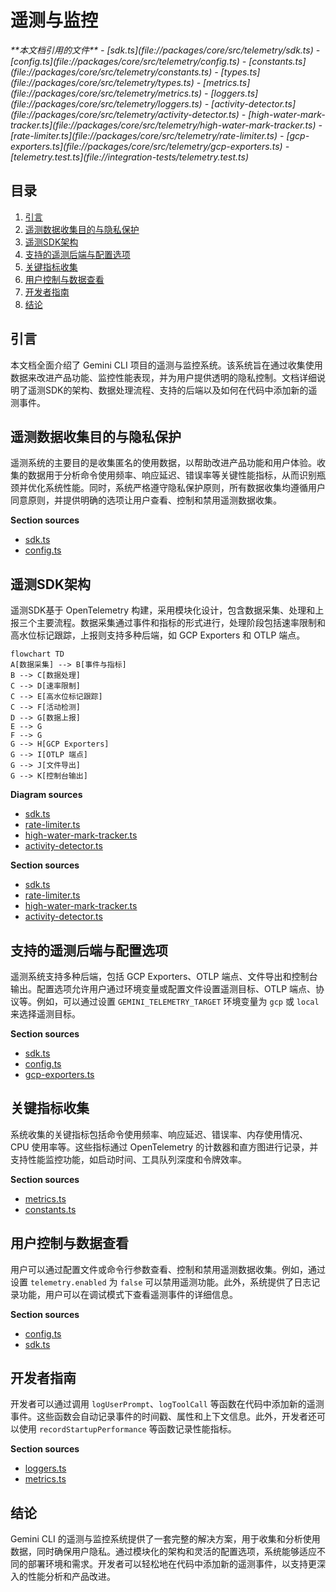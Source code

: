 # 遥测与监控

<cite>
**本文档引用的文件**  
- [sdk.ts](file://packages/core/src/telemetry/sdk.ts)
- [config.ts](file://packages/core/src/telemetry/config.ts)
- [constants.ts](file://packages/core/src/telemetry/constants.ts)
- [types.ts](file://packages/core/src/telemetry/types.ts)
- [metrics.ts](file://packages/core/src/telemetry/metrics.ts)
- [loggers.ts](file://packages/core/src/telemetry/loggers.ts)
- [activity-detector.ts](file://packages/core/src/telemetry/activity-detector.ts)
- [high-water-mark-tracker.ts](file://packages/core/src/telemetry/high-water-mark-tracker.ts)
- [rate-limiter.ts](file://packages/core/src/telemetry/rate-limiter.ts)
- [gcp-exporters.ts](file://packages/core/src/telemetry/gcp-exporters.ts)
- [telemetry.test.ts](file://integration-tests/telemetry.test.ts)
</cite>

## 目录
1. [引言](#引言)
2. [遥测数据收集目的与隐私保护](#遥测数据收集目的与隐私保护)
3. [遥测SDK架构](#遥测sdk架构)
4. [支持的遥测后端与配置选项](#支持的遥测后端与配置选项)
5. [关键指标收集](#关键指标收集)
6. [用户控制与数据查看](#用户控制与数据查看)
7. [开发者指南](#开发者指南)
8. [结论](#结论)

## 引言
本文档全面介绍了 Gemini CLI 项目的遥测与监控系统。该系统旨在通过收集使用数据来改进产品功能、监控性能表现，并为用户提供透明的隐私控制。文档详细说明了遥测SDK的架构、数据处理流程、支持的后端以及如何在代码中添加新的遥测事件。

## 遥测数据收集目的与隐私保护
遥测系统的主要目的是收集匿名的使用数据，以帮助改进产品功能和用户体验。收集的数据用于分析命令使用频率、响应延迟、错误率等关键性能指标，从而识别瓶颈并优化系统性能。同时，系统严格遵守隐私保护原则，所有数据收集均遵循用户同意原则，并提供明确的选项让用户查看、控制和禁用遥测数据收集。

**Section sources**
- [sdk.ts](file://packages/core/src/telemetry/sdk.ts#L0-L222)
- [config.ts](file://packages/core/src/telemetry/config.ts#L0-L120)

## 遥测SDK架构
遥测SDK基于 OpenTelemetry 构建，采用模块化设计，包含数据采集、处理和上报三个主要流程。数据采集通过事件和指标的形式进行，处理阶段包括速率限制和高水位标记跟踪，上报则支持多种后端，如 GCP Exporters 和 OTLP 端点。

```mermaid
flowchart TD
A[数据采集] --> B[事件与指标]
B --> C[数据处理]
C --> D[速率限制]
C --> E[高水位标记跟踪]
C --> F[活动检测]
D --> G[数据上报]
E --> G
F --> G
G --> H[GCP Exporters]
G --> I[OTLP 端点]
G --> J[文件导出]
G --> K[控制台输出]
```

**Diagram sources**
- [sdk.ts](file://packages/core/src/telemetry/sdk.ts#L0-L222)
- [rate-limiter.ts](file://packages/core/src/telemetry/rate-limiter.ts#L0-L124)
- [high-water-mark-tracker.ts](file://packages/core/src/telemetry/high-water-mark-tracker.ts#L0-L100)
- [activity-detector.ts](file://packages/core/src/telemetry/activity-detector.ts#L0-L70)

**Section sources**
- [sdk.ts](file://packages/core/src/telemetry/sdk.ts#L0-L222)
- [rate-limiter.ts](file://packages/core/src/telemetry/rate-limiter.ts#L0-L124)
- [high-water-mark-tracker.ts](file://packages/core/src/telemetry/high-water-mark-tracker.ts#L0-L100)
- [activity-detector.ts](file://packages/core/src/telemetry/activity-detector.ts#L0-L70)

## 支持的遥测后端与配置选项
遥测系统支持多种后端，包括 GCP Exporters、OTLP 端点、文件导出和控制台输出。配置选项允许用户通过环境变量或配置文件设置遥测目标、OTLP 端点、协议等。例如，可以通过设置 `GEMINI_TELEMETRY_TARGET` 环境变量为 `gcp` 或 `local` 来选择遥测目标。

**Section sources**
- [sdk.ts](file://packages/core/src/telemetry/sdk.ts#L0-L222)
- [config.ts](file://packages/core/src/telemetry/config.ts#L0-L120)
- [gcp-exporters.ts](file://packages/core/src/telemetry/gcp-exporters.ts#L0-L100)

## 关键指标收集
系统收集的关键指标包括命令使用频率、响应延迟、错误率、内存使用情况、CPU 使用率等。这些指标通过 OpenTelemetry 的计数器和直方图进行记录，并支持性能监控功能，如启动时间、工具队列深度和令牌效率。

**Section sources**
- [metrics.ts](file://packages/core/src/telemetry/metrics.ts#L0-L899)
- [constants.ts](file://packages/core/src/telemetry/constants.ts#L0-L43)

## 用户控制与数据查看
用户可以通过配置文件或命令行参数查看、控制和禁用遥测数据收集。例如，通过设置 `telemetry.enabled` 为 `false` 可以禁用遥测功能。此外，系统提供了日志记录功能，用户可以在调试模式下查看遥测事件的详细信息。

**Section sources**
- [config.ts](file://packages/core/src/telemetry/config.ts#L0-L120)
- [sdk.ts](file://packages/core/src/telemetry/sdk.ts#L0-L222)

## 开发者指南
开发者可以通过调用 `logUserPrompt`、`logToolCall` 等函数在代码中添加新的遥测事件。这些函数会自动记录事件的时间戳、属性和上下文信息。此外，开发者还可以使用 `recordStartupPerformance` 等函数记录性能指标。

**Section sources**
- [loggers.ts](file://packages/core/src/telemetry/loggers.ts#L0-L799)
- [metrics.ts](file://packages/core/src/telemetry/metrics.ts#L0-L899)

## 结论
Gemini CLI 的遥测与监控系统提供了一套完整的解决方案，用于收集和分析使用数据，同时确保用户隐私。通过模块化的架构和灵活的配置选项，系统能够适应不同的部署环境和需求。开发者可以轻松地在代码中添加新的遥测事件，以支持更深入的性能分析和产品改进。